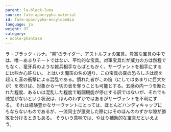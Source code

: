 ```yaml
---
parent: la-black-luna
source: fate-apocrypha-material
id: fate-apocrypha-encylopedia
language: ja
weight: 97
category:
- noble-phantasm
---
```


ラ・ブラック・ルナ。“黒”のライダー、アストルフォの宝具。豊富な宝具の中では、唯一あまりチートではない、平均的な宝具。対軍宝具だが威力の方は然程でもなく、竜牙兵のような雑兵相手ならばともかく、サーヴァントを相手にするには些か心許ない。
とはいえ魔笛の名の通り、この宝具の真の恐ろしさは度を超えた音の衝撃による混乱である。慣れた者がこの笛（にしてはあまりに巨大だが）を吹けば、対象から一切の音を奪うことも可能とする。五感の内一つを断たれた程度、あるいは混乱した程度で戦闘機能が停止する訳ではないが、それでも聴覚がないという状況は、ほんのわずかではあるがサーヴァントを不利にする。
それは経験豊かなサーヴァントにとっては、ほとんどハンディキャップにもならないものであるが、一流同士が激突した際にはそのほんのわずかな隙が勝敗を分けるときもある。
そういう意味では、やはり補助的な宝具だといえよう。
